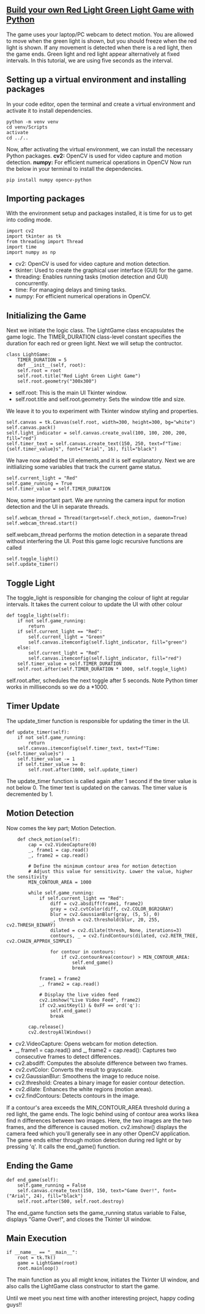 ## [Build your own Red Light Green Light Game with Python](https://anytool.in/blog/post/build-your-own-red-light-green-light-with-python/)

The game uses your laptop/PC webcam to detect motion. You are allowed to move when the green light is 
shown, but you should freeze when the red light is shown. If any movement is detected when there is a 
red light, then the game ends. Green light and red light appear alternatively at fixed intervals. In 
this tutorial, we are using five seconds as the interval.

## Setting up a virtual environment and installing packages

In your code editor, open the terminal and create a virtual environment and activate it to install 
dependencies.

```astro
python -m venv venv
cd venv/Scripts
activate
cd ../..
```

Now, after activating the virtual environment, we can install the necessary Python packages. 
**cv2:** OpenCV is used for video capture and motion detection.
**numpy:** For efficient numerical operations in OpenCV
Now run the below in your terminal to install the dependencies.

```astro
pip install numpy opencv-python
```

## Importing packages

With the environment setup and packages installed, it is time for us to get into coding mode.

```astro title="src/components/DynamicAttributes.astro" "{name}" "${name}"
import cv2
import tkinter as tk
from threading import Thread
import time
import numpy as np
```
<ul>
<li>cv2: OpenCV is used for video capture and motion detection.</li>
<li>tkinter: Used to create the graphical user interface (GUI) for the game.</li>
<li>threading: Enables running tasks (motion detection and GUI) concurrently.</li>
<li>time: For managing delays and timing tasks.</li>
<li>numpy: For efficient numerical operations in OpenCV.</li>
</ul>

## Initializing the Game
Next we initiate the logic class. The LightGame class encapsulates the game logic. The TIMER_DURATION class-level constant specifies 
the duration for each red or green light. Next we will setup the contructor.

```astro title="src/components/DynamicHtml.astro" "{item}"
class LightGame:
    TIMER_DURATION = 5
    def __init__(self, root):
	self.root = root
	self.root.title("Red Light Green Light Game")
	self.root.geometry("300x300")
```
<ul>
<li>self.root: This is the main UI Tkinter window.</li>
<li>self.root.title and self.root.geometry: Sets the window title and size.</li>
</ul>

We leave it to you to experiment with Tkinter window styling and properties.

```astro title="src/components/ConditionalHtml.astro" "visible"
self.canvas = tk.Canvas(self.root, width=300, height=300, bg="white")
self.canvas.pack()
self.light_indicator = self.canvas.create_oval(100, 100, 200, 200, fill="red")
self.timer_text = self.canvas.create_text(150, 250, text=f"Time: {self.timer_value}s", font=("Arial", 16), fill="black")
```

We have now added the UI elements,and it is self explanatory. Next we are initlializing some variables 
that track the current game status.

```astro title="src/components/ConditionalHtml.astro" "visible"
self.current_light = "Red"
self.game_running = True
self.timer_value = self.TIMER_DURATION
```
Now, some important part. We are running the camera input for motion detection and the UI in separate 
threads.

```astro title="src/components/ConditionalHtml.astro" "visible"
self.webcam_thread = Thread(target=self.check_motion, daemon=True)
self.webcam_thread.start()
```

self.webcam_thread performs the motion detection in a separate thread without interfering the UI. Post 
this game logic recursive functions are called
```astro title="src/components/ConditionalHtml.astro" "visible"
self.toggle_light()
self.update_timer()
```

## Toggle Light

The toggle_light is responsible for changing the colour of light at regular intervals. It takes the current 
colour to update the UI with other colour

```astro title="src/components/ConditionalHtml.astro" "visible"
def toggle_light(self):
    if not self.game_running:
        return
	if self.current_light == "Red":
        self.current_light = "Green"
        self.canvas.itemconfig(self.light_indicator, fill="green")
    else:
        self.current_light = "Red"
        self.canvas.itemconfig(self.light_indicator, fill="red")
	self.timer_value = self.TIMER_DURATION
    self.root.after(self.TIMER_DURATION * 1000, self.toggle_light)
```
self.root.after, schedules the next toggle after 5 seconds. Note Python timer works in milliseconds so we 
do a *1000.

## Timer Update

The update_timer function is responsible for updating the timer in the UI.

```astro title="src/components/ConditionalHtml.astro" "visible"
def update_timer(self):
    if not self.game_running:
        return
	self.canvas.itemconfig(self.timer_text, text=f"Time: {self.timer_value}s")
    self.timer_value -= 1
	if self.timer_value >= 0:
        self.root.after(1000, self.update_timer)
```
The update_timer function is called again after 1 second if the timer value is not below 0. The timer 
text is updated on the canvas. The timer value is decremented by 1.

## Motion Detection

Now comes the key part; Motion Detection.

```astro title="src/components/ConditionalHtml.astro" "visible"
    def check_motion(self):
        cap = cv2.VideoCapture(0)
        _, frame1 = cap.read()
        _, frame2 = cap.read()

        # Define the minimum contour area for motion detection
		# Adjust this value for sensitivity. Lower the value, higher the sensitivity
        MIN_CONTOUR_AREA = 1000
        
        while self.game_running:
            if self.current_light == "Red":
                diff = cv2.absdiff(frame1, frame2)
                gray = cv2.cvtColor(diff, cv2.COLOR_BGR2GRAY)
                blur = cv2.GaussianBlur(gray, (5, 5), 0)
                _, thresh = cv2.threshold(blur, 20, 255, cv2.THRESH_BINARY)
                dilated = cv2.dilate(thresh, None, iterations=3)
                contours, _ = cv2.findContours(dilated, cv2.RETR_TREE, cv2.CHAIN_APPROX_SIMPLE)

                for contour in contours:
                    if cv2.contourArea(contour) > MIN_CONTOUR_AREA:
                        self.end_game()
                        break
            
            frame1 = frame2
            _, frame2 = cap.read()

            # Display the live video feed
            cv2.imshow("Live Video Feed", frame2)
            if cv2.waitKey(1) & 0xFF == ord('q'):
                self.end_game()
                break

        cap.release()
        cv2.destroyAllWindows()
```
<ul>
<li>cv2.VideoCapture: Opens webcam for motion detection.</li>
<li>_, frame1 = cap.read() and _, frame2 = cap.read(): Captures two consecutive frames to detect differences.</li>
<li>cv2.absdiff: Computes the absolute difference between two frames.</li>
<li>cv2.cvtColor: Converts the result to grayscale.</li>
<li>cv2.GaussianBlur: Smoothens the image to reduce noise.</li>
<li>cv2.threshold: Creates a binary image for easier contour detection.</li>
<li>cv2.dilate: Enhances the white regions (motion areas).</li>
<li>cv2.findContours: Detects contours in the image.</li>
</ul>

If a contour's area exceeds the MIN_CONTOUR_AREA threshold during a red light, the game ends. The logic 
behind using of contour area works likea find n differences between two images. Here, the two images are 
the two frames, and the difference is caused motion. cv2.imshow() displays the camera feed which you'll 
generally see in any other OpenCV application. The game ends either through motion detection during red 
light or by pressing 'q'. It calls the end_game() function.

## Ending the Game

```astro title="src/components/ConditionalHtml.astro" "visible"
def end_game(self):
    self.game_running = False
    self.canvas.create_text(150, 150, text="Game Over!", font=("Arial", 24), fill="black")
    self.root.after(500, self.root.destroy)
```

The end_game function sets the game_running status variable to False, displays "Game Over!", and closes 
the Tkinter UI window.

## Main Execution
```astro title="src/components/ConditionalHtml.astro" "visible"
if __name__ == "__main__":
    root = tk.Tk()
    game = LightGame(root)
    root.mainloop()
```

The main function as you all might know, initiates the Tkinter UI window, and also calls the LightGame 
class constructor to start the game.


Until we meet you next time with another interesting project, happy coding guys!!
